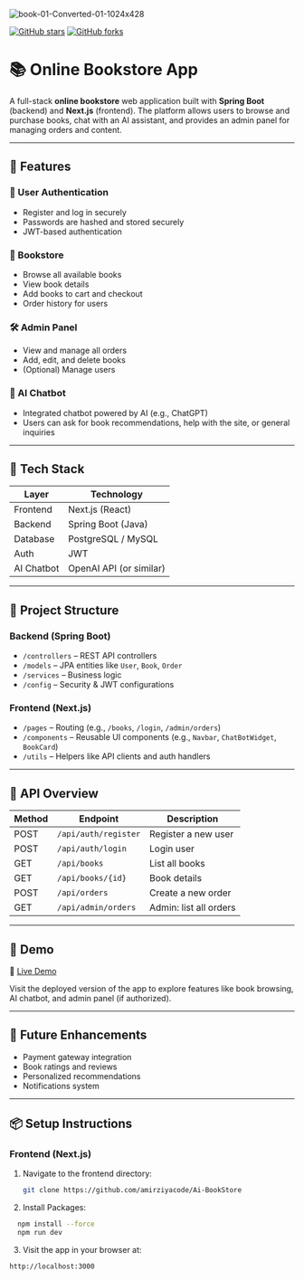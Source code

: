 ![book-01-Converted-01-1024x428](https://github.com/user-attachments/assets/5565902c-5e4b-4b94-b735-348058beb444)

[![GitHub stars](https://img.shields.io/github/stars/iampawan/FlutterExampleApps.svg?style=social&label=Star)](https://github.com/amirziyacode)
[![GitHub forks](https://img.shields.io/github/forks/iampawan/FlutterExampleApps.svg?style=social&label=Fork)](https://github.com/amirziyacode?tab=repositories)

# 📚 Online Bookstore App

A full-stack **online bookstore** web application built with **Spring Boot** (backend) and **Next.js** (frontend). The platform allows users to browse and purchase books, chat with an AI assistant, and provides an admin panel for managing orders and content.

---

## 🚀 Features

### 👥 User Authentication
- Register and log in securely
- Passwords are hashed and stored securely
- JWT-based authentication

### 📖 Bookstore
- Browse all available books
- View book details
- Add books to cart and checkout
- Order history for users

### 🛠️ Admin Panel
- View and manage all orders
- Add, edit, and delete books
- (Optional) Manage users

### 🤖 AI Chatbot
- Integrated chatbot powered by AI (e.g., ChatGPT)
- Users can ask for book recommendations, help with the site, or general inquiries

---

## 🧱 Tech Stack

| Layer     | Technology         |
|-----------|--------------------|
| Frontend  | Next.js (React)    |
| Backend   | Spring Boot (Java) |
| Database  | PostgreSQL / MySQL |
| Auth      | JWT                |
| AI Chatbot| OpenAI API (or similar) |

---

## 📁 Project Structure

### Backend (Spring Boot)
- `/controllers` – REST API controllers
- `/models` – JPA entities like `User`, `Book`, `Order`
- `/services` – Business logic
- `/config` – Security & JWT configurations

### Frontend (Next.js)
- `/pages` – Routing (e.g., `/books`, `/login`, `/admin/orders`)
- `/components` – Reusable UI components (e.g., `Navbar`, `ChatBotWidget`, `BookCard`)
- `/utils` – Helpers like API clients and auth handlers

---

## 🔌 API Overview

| Method | Endpoint             | Description             |
|--------|----------------------|-------------------------|
| POST   | `/api/auth/register` | Register a new user     |
| POST   | `/api/auth/login`    | Login user              |
| GET    | `/api/books`         | List all books          |
| GET    | `/api/books/{id}`    | Book details            |
| POST   | `/api/orders`        | Create a new order      |
| GET    | `/api/admin/orders`  | Admin: list all orders  |

---

## 📸 Demo

🔗 [Live Demo](https://ai-book-store-jyd2.vercel.app/)

Visit the deployed version of the app to explore features like book browsing, AI chatbot, and admin panel (if authorized).

---

## 🧠 Future Enhancements
- Payment gateway integration
- Book ratings and reviews
- Personalized recommendations
- Notifications system

---

## 📦 Setup Instructions

### Frontend (Next.js)

1. Navigate to the frontend directory:
   ```bash
   git clone https://github.com/amirziyacode/Ai-BookStore
2. Install Packages:
```bash
  npm install --force
  npm run dev 
```
3. Visit the app in your browser at:
```text
http://localhost:3000
```
